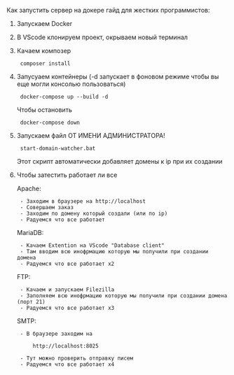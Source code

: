 Как запустить сервер на докере гайд для жестких программистов:

1) Запускаем Docker

2) В VScode клонируем проект, окрываем новый терминал

3) Качаем композер

        composer install

4) Запусуаем контейнеры (-d запускает в фоновом режиме чтобы вы еще могли консолью пользоваться)

        docker-compose up --build -d

    Чтобы остановить 

        docker-compose down

5) Запускаем файл ОТ ИМЕНИ АДМИНИСТРАТОРА!

        start-domain-watcher.bat

    Этот скрипт автоматически добавляет домены к ip при их создании

6) Чтобы затестить работает ли все

    Apache:

        - Заходим в браузере на http://localhost
        - Совершаем заказ
        - Заходим по домену который создали (или по ip)
        - Радуемся что все работает

    MariaDB:

        - Качаем Extention на VScode "Database client"
        - Там вводим всю инофрмацию которую мы получили при создании домена
        - Радуемся что все работает х2
    
    FTP:

        - Качаем и запускаем Filezilla
        - Заполняем всю инофрмацию которую мы получили при создании домена (порт 21)
        - Радуемся что все работает х3

    SMTP:

        - В браузере заходим на 

            http://localhost:8025

        - Тут можно проверить отправку писем
        - Радуемся что все работает х4